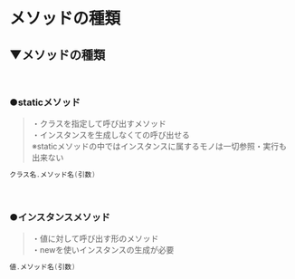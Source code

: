 # メソッドの種類

## ▼メソッドの種類
<br>

### ●staticメソッド
>・クラスを指定して呼び出すメソッド<br>
>・インスタンスを生成しなくての呼び出せる<br>
>※staticメソッドの中ではインスタンスに属するモノは一切参照・実行も出来ない<br>
```java
クラス名.メソッド名(引数)
```
<br>

### ●インスタンスメソッド
>・値に対して呼び出す形のメソッド<br>
>・newを使いインスタンスの生成が必要<br>
```java
値.メソッド名(引数)
```
<br>
